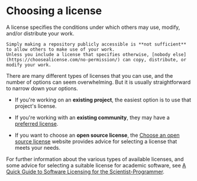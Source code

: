 # Choosing a license

A license specifies the conditions under which others may use, modify, and/or distribute your work.

```admonish info
Simply making a repository publicly accessible is **not sufficient** to allow others to make use of your work.
Unless you include a license that specifies otherwise, [nobody else](https://choosealicense.com/no-permission/) can copy, distribute, or modify your work.
```

There are many different types of licenses that you can use, and the number of options can seem overwhelming.
But it is usually straightforward to narrow down your options.

- If you're working on an **existing project**, the easiest option is to use that project's license.

- If you're working with an **existing community**, they may have a [preferred license](https://choosealicense.com/community/).

- If you want to choose an **open source license**, the [Choose an open source license](https://choosealicense.com/) website  provides advice for selecting a license that meets your needs.

For further information about the various types of available licenses, and some advice for selecting a suitable license for academic software, see [A Quick Guide to Software Licensing for the Scientist-Programmer](https://doi.org/10.1371/journal.pcbi.1002598).
